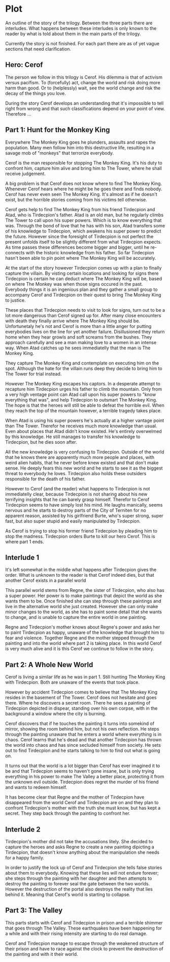 Plot
====

An outline of the story of the trilogy. Between the three parts there are interludes.
What happens between these interludes is only known to the reader by what is told about them in the main parts of the trilogy.

Currently the story is not finished.
For each part there are as of yet vague sections that need clarification.


Hero: Cerof
-----------

The person we follow in this trilogy is Cerof. His dilemma is that of activism versus pacifism.
To (forcefully) act, change the world and risk doing more harm than good.
Or to (helplessly) wait, see the world change and risk the decay of the things you love.

During the story Cerof develops an understanding that it's impossible to tell right from wrong
and that such classifications depend on your point of view.
Therefore ...


Part 1: Hunt for the Monkey King
--------------------------------

Everywhere The Monkey King goes he plunders, assaults and rapes the population.
Many men follow him into this destructive life, resulting in a savage mob of "monkeys" that terrorize everybody.

Cerof is the man responsible for stopping The Monkey King.
It's his duty to confront him, capture him alive and bring him to The Tower, where he shall receive judgement.

A big problem is that Cerof does not know where to find The Monkey King.
Whenever Cerof hears where he might be he goes there and finds nobody. Cerof has never even seen The Monkey King.
It's almost as if he doesn't exist, but the horrible stories coming from his victims tell otherwise.

Cerof gets help to find The Monkey King from his friend Tirdecpion and Atad, who is Tirdecpion's father.
Atad is an old man, but he regularly climbs The Tower to call upon his super powers. Which is to know everything that was.
Through the bond of love that he has with his son, Atad transfers some of his knowledge to Tirdecpion, which awakens his super power to predict the future.
However since the foresight of Tirdecpion is not perfect the present unfolds itself to be slightly different from what Tirdecpion expects.
As time passes these differences become bigger and bigger, until he re-connects with the historic knowledge from his father.
So far Tirdecpion hasn't been able to pin point where The Monkey King will be accurately.

At the start of the story however Tirdecpion comes up with a plan to finally capture the villain.
By visting certain locations and looking for signs there Tirdecpion is certain he can deduct where The Monkey King will be,
based on where The Monkey was when those signs occured in the past.
Everybody things it is an ingenious plan and they gather a small group to accompany Cerof and Tirdecpion on their quest to bring The Monkey King to justice.

These places that Tirdecpion needs to visit to look for signs, turn out to be a lot more dangerous than Cerof signed up for.
After many close encounters with death they finally arrive where The Monkey King should be.
Unfortunetaly he's not and Cerof is more than a little anger for putting everybodies lives on the line for yet another failure.
Disillusioned they return home when they hear growls and soft screams from the bushes.
They approach carefully and see a man making love to a women in an intense way.
When Atad catches up he sees immediatelly that the man is The Monkey King.

They capture The Monkey King and contemplate on executing him on the spot.
Although the hate for the villain runs deep they decide to bring him to The Tower for trial instead.

However The Monkey King escapes his captors. In a desperate attempt to recapture him Tirdecpion urges his father to climb the mountain.
Only from a very high ventage point can Atad call upon his super powers to "know everything that was", and help Tirdecpion to outsmart The Monkey King.
The hope is that the heroes will still be able to defeat the horrible evil.
When they reach the top of the mountain however, a terrible tragedy takes place.

When Atad is using his super powers he's actually at a higher vantage point than The Tower.
Therefor he receives much more knowledge than usual.
Even about places that Atad didn't know existed. He's entirely overwelmed by this knowledge.
He still manages to transfer his knowledge to Tirdecpion, but he dies soon after.

All the new knowledge is very confusing to Tirdecpion.
Outside of the world that he knows there are apparently much more people and places, with weird alien habits,
that he never before knew existed and that don't make sense.
He deeply fears this new world and he starts to see it as the biggest threat to everybody he loves.
Tirdecpion also holds these outsiders responsible for the death of his father.

However to Cerof (and the reader) what happens to Tirdecpion is not immediatelly clear, because Tirdecpion is not sharing about his new terrifying insights that he can barely grasp himself.
Therefor to Cerof Tirdecpion seems to have simply lost his mind.
He laughs manically, seems nervous and he starts to destroy parts of the City of Terniten for no apparent reason,
assisted by his girlfriend Burte, who's super strong, super fast, but also super stupid and easily manipulated by Tirdecpion.

As Cerof is trying to stop his former friend Tirdecpion by pleading him to stop the madness. Tirdecpion orders Burte to kill our hero Cerof.
This is where part 1 ends.


Interlude 1
-----------

It's left somewhat in the middle what happens after Tirdecpion gives the order.
What is unknown to the reader is that Cerof indeed dies, but that another Cerof exists in a parallel world

This parallel world stems from Regne, the sister of Tirdecpion, who also has a super power.
Her power is to make paintings that depict the world as she wants them to be.
Once finished she can step through these paintings and live in the alternative world she just created.
However she can only make minor changes to the world, as she has to paint some detail that she wants to change, and is unable to capture the entire world in one painting.

Regne and Tirdecpion's mother knows about Regne's power and asks her to paint Tirdecpion as happy, unaware of the knowledge that brought him to fear and violence.
Together Regne and the mother stepped through the painting and into the world where part 2 is taking place.
In this world Cerof is very much alive and it is this Cerof we continue to follow in the story.


Part 2: A Whole New World
-------------------------

Cerof is living a similar life as he was in part 1. Still hunting The Monkey King with Tirdecpion.
Both are unaware of the events that took place.

However by accident Tirdecpion comes to believe that The Monkey King resides in the basement of The Tower.
Cerof does not hesitate and goes there. Where he discovers a secret room.
There he sees a painting of Tirdecpion depicted in dispear, standing over his own corpse,
with in the background a window where the city is burning.

Cerof discovers that if he touches the painting it turns into somekind of mirror, showing the room behind him, but not his own reflection.
He steps through the painting unaware that he enters a world where everything is in chaos.
Cerof learns that he's dead and that another Tirdecpion has thrown the world into chaos and has since secluded himself from society.
He sets out to find Tirdecpion and he starts talking to him to find out what is going on.

It turns out that the world is a lot bigger than Cerof has ever imagined it to be and that Tirdecpion seems to haven't gone insane,
but is only trying everything in his power to make The Valley a better place, protecting it from the unknown evil outside.
Tirdecpion does regret the murder of his friend and wants to redeem himself.

It has become clear that Regne and the mother of Tirdecpion have disappeared from the world Cerof and Tirdecpion are on and they plan to confront Tirdecpion's mother with the
truth she must know, but has kept a secret. They step back through the painting to confront her.


Interlude 2
-----------

Tirdecpion's mother did not take the accusations litely. She decided to capture the heroes and asks Regne to create a new painting dipicting a Tirdecpion,
that doesn't know anything about the manipulation she needs for a happy family.

In order to justify the lock up of Cerof and Tirdecpion she tells false stories about them to everybody. Knowing that these lies will not endure forever;
she steps through the painting with her daughter and then attempts to destroy the painting to forever seal the gate between the two worlds.
However the destruction of the portal also destroys the reality that lies behind it. Meaning that Cerof's world is starting to collapse.


Part 3: The Valley
------------------

This parts starts with Cerof and Tirdecpion in prison and a terrible shimmer that goes through The Valley.
These earthquakes have been happening for a while and with their rising intensity are starting to do real damage.

Cerof and Tirdecpion manage to escape through the weakened structure of their prison and have to race against the clock to prevent the destruction of the painting
and with it their world.

